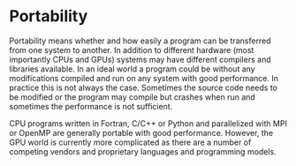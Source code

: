 # Portability

Portability means whether and how easily a program can be transferred
from one system to another. In addition to different hardware (most
importantly CPUs and GPUs) systems may have different compilers and
libraries available. In an ideal world a program could be without any
modifications compiled and run on any system with good performance. In
practice this is not always the case. Sometimes the source code needs
to be modified or the program may compile but crashes when run and
sometimes the performance is not sufficient. 

CPU programs written in Fortran, C/C++ or Python and parallelized with
MPI or OpenMP are generally portable with good performance. However,
the GPU world is currently more complicated as there are a number of
competing vendors and proprietary languages and programming models.



